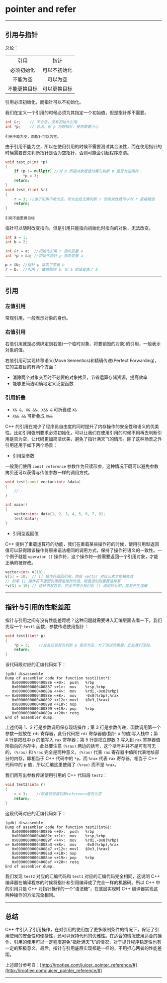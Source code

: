 # pointer and refer

---

## 引用与指针

总论：

|||
|:----:|:----:|
| 引用 | 指针 |
| 必须初始化 | 可以不初始化 |
| 不能为空 | 可以为空 |
| 不能更换目标 | 可以更换目标 |

引用必须初始化，而指针可以不初始化。

我们在定义一个引用的时候必须为其指定一个初始值，但是指针却不需要。

```cpp
int &r;    // 不合法，没有初始化引用
int *p;    // 合法，但 p 为野指针，使用需要小心
```

```text
引用不能为空，而指针可以为空。
```

由于引用不能为空，所以在使用引用的时候不需要测试其合法性，而在使用指针的时候需要首先判断指针是否为空指针，否则可能会引起程序崩溃。

```cpp
void test_p(int *p)
{
    if (p != nullptr) //对 p 所指对象赋值时需先判断 p 是否为空指针
        *p = 3;
    return;
}
void test_r(int &r)
{
    r = 3; //由于引用不能为空，所以此处无需判断 r 的有效性就可以对 r 直接赋值
    return;
}
```

```text
引用不能更换目标
```

指针可以随时改变指向，但是引用只能指向初始化时指向的对象，无法改变。

```cpp
int a = 1;
int b = 2;

int &r = a;  //初始化引用 r 指向变量 a
int *p = &a; //初始化指针 p 指向变量 a

p = &b; //指针 p 指向了变量 b
r = b;  //引用 r 依然指向 a，但 a 的值变成了 b
```

---

## 引用

### 左值引用

常规引用，一般表示对象的身份。

### 右值引用

右值引用就是必须绑定到右值(一个临时对象、将要销毁的对象)的引用，一般表示对象的值。

右值引用可实现转移语义(Move Sementics)和精确传递(Perfect Forwarding)，它的主要目的有两个方面：

* 消除两个对象交互时不必要的对象拷贝，节省运算存储资源，提高效率
* 能够更简洁明确地定义泛型函数

### 引用折叠

* ```X& &```、```X& &&```、```X&& &``` 可折叠成 ```X&```
* ```X&& &&``` 可折叠成 ```X&&```

C++ 的引用在减少了程序员自由度的同时提升了内存操作的安全性和语义的优美性。比如引用强制要求必须初始化，可以让我们在使用引用的时候不用再去判断引用是否为空，让代码更加简洁优美，避免了指针满天飞的情形。除了这种场景之外引用还用于如下两个场景：

* 引用型参数

一般我们使用 ```const reference``` 参数作为只读形参，这种情况下既可以避免参数拷贝还可以获得与传值参数一样的调用方式。

```cpp
void test(const vector<int> &data)
{
    //...
}

int main()
{
    vector<int> data{1, 2, 3, 4, 5, 6, 7, 8};
    test(data);
}
```

* 引用型返回值

C++ 提供了重载运算符的功能，我们在重载某些操作符的时候，使用引用型返回值可以获得跟该操作符原来语法相同的调用方式，保持了操作符语义的一致性。一个例子就是 ```operator []``` 操作符，这个操作符一般需要返回一个引用对象，才能正确的被修改。

```cpp
vector<int> v(10);
v[5] = 10;  // [] 操作符返回引用，然后 vector 对应元素才能被修改
// 如果 [] 操作符不返回引用而是指针的话，赋值语句则需要这样写
*v[5] = 10; // 这种书写方式，完全不符合我们对 [] 调用的认知，容易产生误解
```

---

## 指针与引用的性能差距

指针与引用之间有没有性能差距呢？这种问题就需要进入汇编层面去看一下。我们先写一个 ```test1``` 函数，参数传递使用指针：

```cpp
void test1(int* p)
{
    *p = 3;    //此处应该首先判断 p 是否为空，为了测试的需要，此处我们没加。
    return;
}
```

该代码段对应的汇编代码如下：

```shell
(gdb) disassemble 
Dump of assembler code for function test1(int*):
   0x0000000000400886 <+0>:  push   %rbp
   0x0000000000400887 <+1>:  mov    %rsp,%rbp
   0x000000000040088a <+4>:  mov    %rdi,-0x8(%rbp)
=> 0x000000000040088e <+8>:  mov    -0x8(%rbp),%rax
   0x0000000000400892 <+12>: movl   $0x3,(%rax)
   0x0000000000400898 <+18>: nop
   0x0000000000400899 <+19>: pop    %rbp
   0x000000000040089a <+20>: retq   
End of assembler dump.
```

上述代码 1、2 行是参数调用保存现场操作；第 3 行是参数传递，函数调用第一个参数一般放在 ```rdi``` 寄存器，此行代码把 ```rdi``` 寄存器值(指针 p 的值)写入栈中；第 4 行是把栈中 p 的值写入 ```rax``` 寄存器；第 5 行是把立即数 3 写入到 ```rax``` 寄存器值所指向的内存中，此处要注意 ```(%rax)``` 两边的括号，这个括号并并不是可有可无的，```(%rax)``` 和 ```%rax``` 完全是两种意义，```(%rax)``` 代表 ```rax``` 寄存器中值所代表地址部分的内存，即相当于 C++ 代码中的 ```*p```，而 ```%rax``` 代表 ```rax``` 寄存器，相当于 C++ 代码中的 p 值，所以汇编这里使用了 ```(%rax)``` 而不是 ```%rax```。

我们再写出参数传递使用引用的 C++ 代码段 ```test2```：

```cpp
void test2(int& r)
{
    r = 3;    //赋值前无需判断reference是否为空
    return;
}
```

这段代码对应的汇编代码如下：

```shell
(gdb) disassemble 
Dump of assembler code for function test2(int&):
   0x000000000040089b <+0>:  push   %rbp
   0x000000000040089c <+1>:  mov    %rsp,%rbp
   0x000000000040089f <+4>:  mov    %rdi,-0x8(%rbp)
=> 0x00000000004008a3 <+8>:  mov    -0x8(%rbp),%rax
   0x00000000004008a7 <+12>: movl   $0x3,(%rax)
   0x00000000004008ad <+18>: nop
   0x00000000004008ae <+19>: pop    %rbp
   0x00000000004008af <+20>: retq   
End of assembler dump.
```

我们发现 ```test2``` 对应的汇编代码和 ```test1``` 对应的汇编代码完全相同，这说明 C++ 编译器在编译程序的时候将指针和引用编译成了完全一样的机器码。所以 C++ 中的引用只是 C++ 对指针操作的一个“语法糖”，在底层实现时 C++ 编译器实现这两种操作的方法完全相同。

---

## 总结

C++ 中引入了引用操作，在对引用的使用加了更多限制条件的情况下，保证了引用使用的安全性和便捷性，还可以保持代码的优雅性。在适合的情况使用适合的操作，引用的使用可以一定程度避免“指针满天飞”的情况，对于提升程序稳定性也有一定的积极意义。最后，指针与引用底层实现都是一样的，不用担心两者的性能差距。

上述部分参考自：[http://irootlee.com/juicer_pointer_reference/#](http://irootlee.com/juicer_pointer_reference/#)

---
